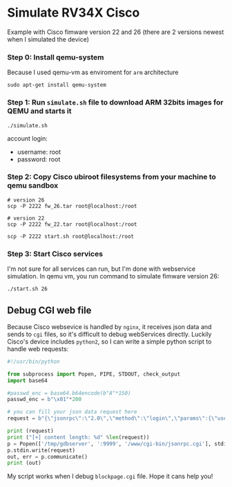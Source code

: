 # Simulate RV34X Cisco

Example with Cisco fimware version 22 and 26 (there are 2 versions newest when I simulated the device)

### Step 0: Install qemu-system
Because I used qemu-vm as enviroment for `arm` architecture
```
sudo apt-get install qemu-system
```

### Step 1: Run `simulate.sh` file to download ARM 32bits images for QEMU and starts it
```
./simulate.sh
```
account login:
- username: root
- password: root

### Step 2: Copy Cisco ubiroot filesystems from your machine to qemu sandbox
```
# version 26
scp -P 2222 fw_26.tar root@localhost:/root

# version 22
scp -P 2222 fw_22.tar root@localhost:/root

scp -P 2222 start.sh root@localhost:/root
```
### Step 3: Start Cisco services
I'm not sure for all services can run, but I'm done with webservice simulation.
In qemu vm, you run command to simulate fimware version 26:
```
./start.sh 26
```
## Debug CGI web file
Because Cisco websevice is handled by `nginx`, it receives json data and sends to `cgi` files, so it's difficult to debug webServices directly. Luckily Cisco's device includes `python2`, so I can write a simple python script to handle web requests:
```python
#!/usr/bin/python

from subprocess import Popen, PIPE, STDOUT, check_output
import base64

#passwd_enc = base64.b64encode(b"A"*150)
passwd_enc = b"\x01"*200

# you can fill your json data request here
request = b"{\"jsonrpc\":\"2.0\",\"method\":\"login\",\"params\":{\"user\":\"sssss\",\"pass\":\"" + passwd_enc + "\",\"lang\":\"English\"}}"

print (request)
print ("[+] content length: %d" %len(request))
p = Popen(['/tmp/gdbserver', ':9999', '/www/cgi-bin/jsonrpc.cgi'], stdin=PIPE, stdout=PIPE)
p.stdin.write(request)
out, err = p.communicate()
print (out)

```
My script works when I debug `blockpage.cgi` file. Hope it cans help you!

